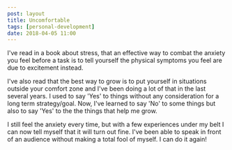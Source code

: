 ```yaml
---
post: layout
title: Uncomfortable
tags: [personal-development]
date: 2018-04-05 11:00
---
```


I've read in a book about stress, that an effective way to combat the anxiety you feel before a task is to tell yourself the physical symptoms you feel are due to excitement instead.

I've also read that the best way to grow is to put yourself in situations outside your comfort zone and I've been doing a lot of that in the last several years.  I used to say 'Yes' to things without any consideration for a long term strategy/goal.  Now, I've learned to say 'No' to some things but also to say 'Yes' to the the things that help me grow.

I still feel the anxiety every time, but with a few experiences under my belt I can now tell myself that it will turn out fine.  I've been able to speak in front of an audience without making a total fool of myself.  I can do it again!
